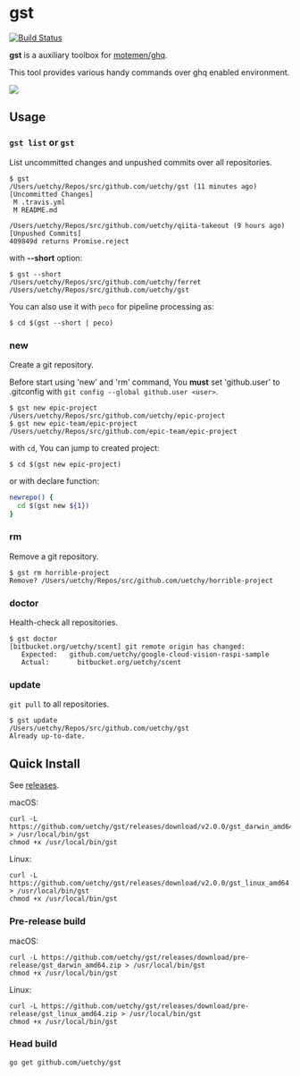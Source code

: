 # gst

[![Build Status](https://travis-ci.org/uetchy/gst.svg)](https://travis-ci.org/uetchy/gst)

__gst__ is a auxiliary toolbox for [motemen/ghq](https://github.com/motemen/ghq).

This tool provides various handy commands over ghq enabled environment.

![](http://randompaper.co.s3.amazonaws.com/gst/gst.gif)

## Usage

### `gst list` or `gst`

List uncommitted changes and unpushed commits over all repositories.

```console
$ gst
/Users/uetchy/Repos/src/github.com/uetchy/gst (11 minutes ago)
[Uncommitted Changes]
 M .travis.yml
 M README.md

/Users/uetchy/Repos/src/github.com/uetchy/qiita-takeout (9 hours ago)
[Unpushed Commits]
409849d returns Promise.reject
```

with **--short** option:

```console
$ gst --short
/Users/uetchy/Repos/src/github.com/uetchy/ferret
/Users/uetchy/Repos/src/github.com/uetchy/gst
```

You can also use it with `peco` for pipeline processing as:

```
$ cd $(gst --short | peco)
```

### new

Create a git repository.

Before start using 'new' and 'rm' command, You **must** set 'github.user' to .gitconfig with `git config --global github.user <user>`.

```console
$ gst new epic-project
/Users/uetchy/Repos/src/github.com/uetchy/epic-project
$ gst new epic-team/epic-project
/Users/uetchy/Repos/src/github.com/epic-team/epic-project
```

with `cd`, You can jump to created project:

```console
$ cd $(gst new epic-project)
```

or with declare function:

```zsh
newrepo() {
  cd $(gst new ${1})
}
```

### rm

Remove a git repository.

```console
$ gst rm horrible-project
Remove? /Users/uetchy/Repos/src/github.com/uetchy/horrible-project
```

### doctor

Health-check all repositories.

```console
$ gst doctor
[bitbucket.org/uetchy/scent] git remote origin has changed:
   Expected:   github.com/uetchy/google-cloud-vision-raspi-sample
   Actual:       bitbucket.org/uetchy/scent
```

### update

`git pull` to all repositories.

```console
$ gst update
/Users/uetchy/Repos/src/github.com/uetchy/gst
Already up-to-date.
```

## Quick Install

See [releases](https://github.com/uetchy/gst/releases/latest).

macOS:

```console
curl -L https://github.com/uetchy/gst/releases/download/v2.0.0/gst_darwin_amd64.zip > /usr/local/bin/gst
chmod +x /usr/local/bin/gst
```

Linux:

```console
curl -L https://github.com/uetchy/gst/releases/download/v2.0.0/gst_linux_amd64.zip > /usr/local/bin/gst
chmod +x /usr/local/bin/gst
```

### Pre-release build

macOS:

```console
curl -L https://github.com/uetchy/gst/releases/download/pre-release/gst_darwin_amd64.zip > /usr/local/bin/gst
chmod +x /usr/local/bin/gst
```

Linux:

```console
curl -L https://github.com/uetchy/gst/releases/download/pre-release/gst_linux_amd64.zip > /usr/local/bin/gst
chmod +x /usr/local/bin/gst
```

### Head build

```console
go get github.com/uetchy/gst
```